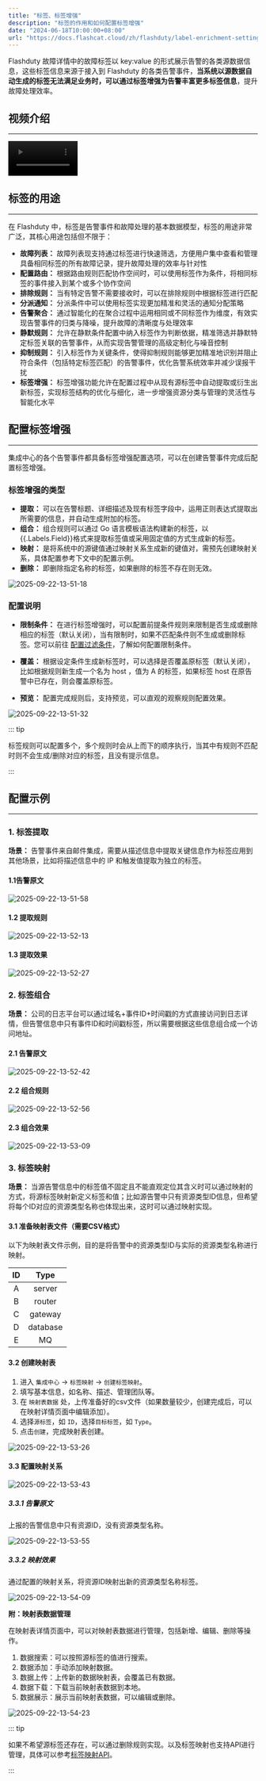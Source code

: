 ```yaml
---
title: "标签、标签增强"
description: "标签的作用和如何配置标签增强"
date: "2024-06-18T10:00:00+08:00"
url: "https://docs.flashcat.cloud/zh/flashduty/label-enrichment-settings"
---
```


Flashduty 故障详情中的故障标签以 key:value 的形式展示告警的各类源数据信息，这些标签信息来源于接入到 Flashduty 的各类告警事件，**当系统以源数据自动生成的标签无法满足业务时，可以通过标签增强为告警丰富更多标签信息**，提升故障处理效率。

## 视频介绍
---
<Video width="200" style="width: 140px;" src="https://download.flashcat.cloud/flashduty/video/label-enrichment.mp4"></Video>

## 标签的用途
---
在 Flashduty 中，标签是告警事件和故障处理的基本数据模型，标签的用途非常广泛，其核心用途包括但不限于：

- **故障列表：** 故障列表现支持通过标签进行快速筛选，方便用户集中查看和管理具备相同标签的所有故障记录，提升故障处理的效率与针对性
- **配置路由：** 根据路由规则匹配协作空间时，可以使用标签作为条件，将相同标签的事件接入到某个或多个协作空间
- **排除规则：** 当有特定告警不需要接收时，可以在排除规则中根据标签进行匹配
- **分派通知：** 分派条件中可以使用标签实现更加精准和灵活的通知分配策略
- **告警聚合：** 通过智能化的在聚合过程中运用相同或不同标签作为维度，有效实现告警事件的归类与降噪，提升故障的清晰度与处理效率
- **静默规则：** 允许在静默条件配置中纳入标签作为判断依据，精准筛选并静默特定标签关联的告警事件，从而实现告警管理的高级定制化与噪音控制
- **抑制规则：** 引入标签作为关键条件，使得抑制规则能够更加精准地识别并阻止符合条件（包括特定标签匹配）的告警事件，优化告警系统效率并减少误报干扰
- **标签增强：** 标签增强功能允许在配置过程中从现有源标签中自动提取或衍生出新标签，实现标签结构的优化与细化，进一步增强资源分类与管理的灵活性与智能化水平

## 配置标签增强
---
 集成中心的各个告警事件都具备标签增强配置选项，可以在创建告警事件完成后配置标签增强。

### 标签增强的类型
- **提取：** 可以在告警标题、详细描述及现有标签字段中，运用正则表达式提取出所需要的信息，并自动生成附加的标签。
- **组合：** 组合规则可以通过 Go 语言模板语法构建新的标签，以{{.Labels.Field}}格式来提取标签值或采用固定值的方式生成新的标签。
- **映射：** 是将系统中的源键值通过映射关系生成新的键值对，需预先创建映射关系，具体配置参考下文中的配置示例。
- **删除：** 即删除指定名称的标签，如果删除的标签不存在则无效。

![2025-09-22-13-51-18](https://docs-cdn.flashcat.cloud/images/png/c833e4ac159c9abaea755bad701d95ac.png)

### 配置说明

- **限制条件：** 在进行标签增强时，可以配置前提条件规则来限制是否生成或删除相应的标签（默认关闭），当有限制时，如果不匹配条件则不生成或删除标签。您可以前往 [配置过滤条件](https://docs.flashcat.cloud/zh/flashduty/how-to-filter)，了解如何配置限制条件。
- **覆盖：** 根据设定条件生成新标签时，可以选择是否覆盖原标签（默认关闭），比如根据规则新生成一个名为 host ，值为 A 的标签，如果标签 host 在原告警中已存在，则会覆盖原标签。

- **预览：** 配置完成规则后，支持预览，可以直观的观察规则配置效果。

![2025-09-22-13-51-32](https://docs-cdn.flashcat.cloud/images/png/35d7caf8b95fca29c660d1cc6fec6a40.png)

::: tip

标签规则可以配置多个，多个规则时会从上而下的顺序执行，当其中有规则不匹配时则不会生成/删除对应的标签，且没有提示信息。

:::

## 配置示例
---
### 1. **标签提取**
 **场景：** 告警事件来自邮件集成，需要从描述信息中提取关键信息作为标签应用到其他场景，比如将描述信息中的 IP 和触发值提取为独立的标签。
#### 1.1告警原文

![2025-09-22-13-51-58](https://docs-cdn.flashcat.cloud/images/png/4a335b5d80a1b5a8ea9460668f2a25d7.png)


#### 1.2 提取规则

![2025-09-22-13-52-13](https://docs-cdn.flashcat.cloud/images/png/eaebc7f494e5b0e955fb381813bace74.png)

#### 1.3 提取效果

![2025-09-22-13-52-27](https://docs-cdn.flashcat.cloud/images/png/33b3f01f2cc7f8b323765b0ed3ee7578.png)


### 2. **标签组合** 
**场景：** 公司的日志平台可以通过域名+事件ID+时间戳的方式直接访问到日志详情，但告警信息中只有事件ID和时间戳标签，所以需要根据这些信息组合成一个访问地址。
#### 2.1 告警原文
![2025-09-22-13-52-42](https://docs-cdn.flashcat.cloud/images/png/7b8eccb938993d2867bf3f7860b0788f.png)

#### 2.2 组合规则

![2025-09-22-13-52-56](https://docs-cdn.flashcat.cloud/images/png/ea29da12647637b5f46667d8205f65b2.png)

#### 2.3 组合效果

![2025-09-22-13-53-09](https://docs-cdn.flashcat.cloud/images/png/7f6cf27203660cbd11ae737ed58a52a4.png)

### 3. **标签映射** 
**场景：** 当源告警信息中的标签值不固定且不能直观定位其含义时可以通过映射的方式，将源标签映射新定义标签和值；比如源告警中只有资源类型ID信息，但希望将每个ID对应的资源类型名称也体现出来，这时可以通过映射实现。

#### 3.1 准备映射表文件（需要CSV格式）
以下为映射表文件示例，目的是将告警中的资源类型ID与实际的资源类型名称进行映射。

| ID | Type |
| :---: | :---: |
| A | server |
| B | router |
| C | gateway |
| D | database |
| E | MQ |

#### 3.2 创建映射表
1. 进入 `集成中心` -> `标签映射` -> `创建标签映射`。
2. 填写基本信息，如名称、描述、管理团队等。
3. 在 `映射表数据` 处，上传准备好的csv文件（如果数量较少，创建完成后，可以在映射详情页面中编辑添加）。
4. 选择`源标签`，如 `ID`，选择`目标标签`，如 `Type`。
5. 点击`创建`，完成映射表创建。

![2025-09-22-13-53-26](https://docs-cdn.flashcat.cloud/images/png/95bc8cdf3d3dcb60a52d11cdad4c386b.png)

#### 3.3 配置映射关系

![2025-09-22-13-53-43](https://docs-cdn.flashcat.cloud/images/png/d25e632242d1a37ce9f159cd3b3086d4.png)

##### 3.3.1 告警原文
上报的告警信息中只有资源ID，没有资源类型名称。

![2025-09-22-13-53-55](https://docs-cdn.flashcat.cloud/images/png/c5e636c149f7125c0bde7e479414e130.png)

##### 3.3.2 映射效果
通过配置的映射关系，将资源ID映射出新的资源类型名称标签。

![2025-09-22-13-54-09](https://docs-cdn.flashcat.cloud/images/png/8f93f6ae82e76e79196b5bf488663fe8.png)

**附：映射表数据管理**

在映射表详情页面中，可以对映射表数据进行管理，包括新增、编辑、删除等操作。
1. 数据搜索：可以按照源标签的值进行搜索。
2. 数据添加：手动添加映射数据。
3. 数据上传：上传新的数据映射表，会覆盖已有数据。
4. 数据下载：下载当前映射表数据到本地。
5. 数据展示：展示当前映射表数据，可以编辑或删除。

![2025-09-22-13-54-23](https://docs-cdn.flashcat.cloud/images/png/477563cfc4e3759e8584edd34fa5bf9a.png)


::: tip

如果不希望源标签还存在，可以通过删除规则实现。以及标签映射也支持API进行管理，具体可以参考[标签映射API](https://developer.flashcat.cloud/api-142429470)。

:::